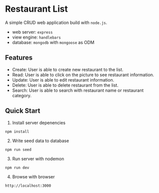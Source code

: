 # Restaurant List
A simple CRUD web application build with `node.js`. 
- web server: `express`
- view engine: `handlebars`
- database: `mongodb` with `mongoose` as ODM


## Features
- Create: User is able to create new restaurant to the list.
- Read: User is able to click on the picture to see restaurant information.
- Update: User is able to edit restaurant information.
- Delete: User is able to delete restaurant from the list.
- Search: User is able to search with restaurant name or restaurant category.

## Quick Start
1. Install server depenencies
```
npm install
```
2. Write seed data to database
```
npm run seed
```
3. Run server with nodemon
```
npm run dev
```
4. Browse with browser
```
http://localhost:3000
```